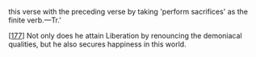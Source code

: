 this verse with the preceding verse by taking 'perform sacrifices' as the finite verb.—Tr.'

[[177](#page--1-0)] Not only does he attain Liberation by renouncing the demoniacal qualities, but he also secures happiness in this world.